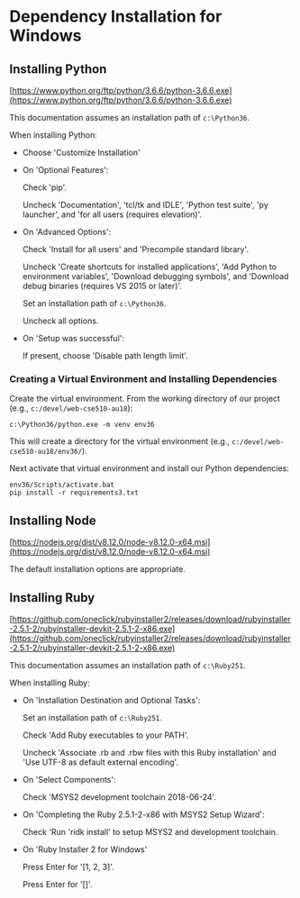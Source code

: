 # Dependency Installation for Windows

## Installing Python

[https://www.python.org/ftp/python/3.6.6/python-3.6.6.exe](https://www.python.org/ftp/python/3.6.6/python-3.6.6.exe)

This documentation assumes an installation path of `c:\Python36`.

When installing Python:

- Choose 'Customize Installation'
- On 'Optional Features':

  Check 'pip'.

  Uncheck 'Documentation', 'tcl/tk and IDLE', 'Python test suite', 'py launcher', and 'for all users (requires elevation)'.

- On 'Advanced Options':

  Check 'Install for all users' and 'Precompile standard library'.

  Uncheck 'Create shortcuts for installed applications', 'Add Python to environment variables', 'Download debugging symbols', and 'Download debug binaries (requires VS 2015 or later)'.

  Set an installation path of `c:\Python36`.

  Uncheck all options.

- On 'Setup was successful':

  If present, choose 'Disable path length limit'.

### Creating a Virtual Environment and Installing Dependencies

Create the virtual environment. From the working directory of our project (e.g., `c:/devel/web-cse510-au18`):

~~~
c:\Python36/python.exe -m venv env36
~~~

This will create a directory for the virtual environment (e.g., `c:/devel/web-cse510-au18/env36/`).

Next activate that virtual environment and install our Python dependencies:

~~~
env36/Scripts/activate.bat
pip install -r requirements3.txt
~~~

## Installing Node

[https://nodejs.org/dist/v8.12.0/node-v8.12.0-x64.msi](https://nodejs.org/dist/v8.12.0/node-v8.12.0-x64.msi)

The default installation options are appropriate.

## Installing Ruby

[https://github.com/oneclick/rubyinstaller2/releases/download/rubyinstaller-2.5.1-2/rubyinstaller-devkit-2.5.1-2-x86.exe](https://github.com/oneclick/rubyinstaller2/releases/download/rubyinstaller-2.5.1-2/rubyinstaller-devkit-2.5.1-2-x86.exe)

This documentation assumes an installation path of `c:\Ruby251`.

When installing Ruby:

- On 'Installation Destination and Optional Tasks':

  Set an installation path of `c:\Ruby251`.

  Check 'Add Ruby executables to your PATH'.

  Uncheck 'Associate .rb and .rbw files with this Ruby installation' and 'Use UTF-8 as default external encoding'.

- On 'Select Components':

  Check 'MSYS2 development toolchain 2018-06-24'.

- On 'Completing the Ruby 2.5.1-2-x86 with MSYS2 Setup Wizard':

  Check 'Run 'ridk install' to setup MSYS2 and development toolchain.

- On 'Ruby Installer 2 for Windows'

  Press Enter for '[1, 2, 3]'.

  Press Enter for '[]'.

